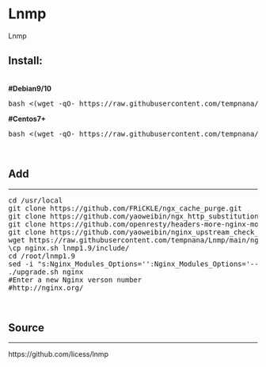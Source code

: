 # Lnmp
Lnmp

<h2>Install:</h2>
<br>
<b>#Debian9/10</b><br>
<pre>
bash <(wget -qO- https://raw.githubusercontent.com/tempnana/Lnmp/main/install-debian.sh)
</pre>
<b>#Centos7+</b><br>
<pre>
bash <(wget -qO- https://raw.githubusercontent.com/tempnana/Lnmp/main/install-centos.sh)
</pre>

<br>
<h2>Add</h2>
<hr>
<pre>
cd /usr/local
git clone https://github.com/FRiCKLE/ngx_cache_purge.git
git clone https://github.com/yaoweibin/ngx_http_substitutions_filter_module
git clone https://github.com/openresty/headers-more-nginx-module
git clone https://github.com/yaoweibin/nginx_upstream_check_module
wget https://raw.githubusercontent.com/tempnana/Lnmp/main/nginx.sh
\cp nginx.sh lnmp1.9/include/
cd /root/lnmp1.9
sed -i "s:Nginx_Modules_Options='':Nginx_Modules_Options='--add-module=/usr/local/ngx_http_substitutions_filter_module --add-module=/usr/local/ngx_cache_purge --add-module=/usr/local/headers-more-nginx-module --add-module=/usr/local/nginx_upstream_check_module':" lnmp.conf
./upgrade.sh nginx
#Enter a new Nginx verson number
#http://nginx.org/
</pre>
<br>
<h2>Source</h2>
<hr>
https://github.com/licess/lnmp
